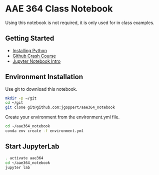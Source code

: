 # AAE 364 Class Notebook

Using this notebook is not required, it is only used for in class examples.

## Getting Started
* [Installing Python](https://www.youtube.com/watch?v=YJC6ldI3hWk)
* [Github Crash Course](https://www.youtube.com/watch?v=SWYqp7iY_Tc)
* [Jupyter Notebook Intro](https://www.youtube.com/watch?v=jZ952vChhuI)

## Environment Installation

Use git to download this notebook.

```bash
mkdir -p ~/git
cd ~/git
git clone git@github.com:jgoppert/aae364_notebook
```

Create your environment from the environment.yml file.

```bash
cd ~/aae364_notebook
conda env create -f environment.yml
```

## Start JupyterLab

```bash
. activate aae364
cd ~/aae364_notebook
jupyter lab
```
